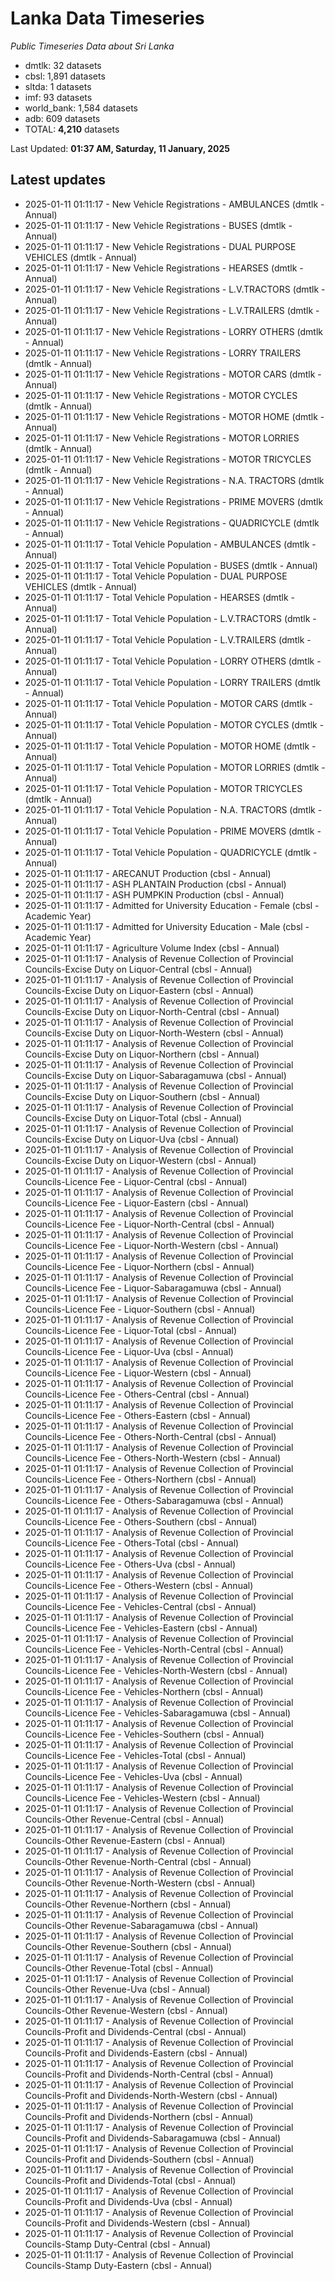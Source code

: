 # Lanka Data Timeseries
*Public Timeseries Data about Sri Lanka*

* dmtlk: 32 datasets
* cbsl: 1,891 datasets
* sltda: 1 datasets
* imf: 93 datasets
* world_bank: 1,584 datasets
* adb: 609 datasets
* TOTAL: **4,210** datasets

Last Updated: **01:37 AM, Saturday, 11 January, 2025**

## Latest updates

* 2025-01-11 01:11:17 - New Vehicle Registrations - AMBULANCES (dmtlk - Annual)
* 2025-01-11 01:11:17 - New Vehicle Registrations - BUSES (dmtlk - Annual)
* 2025-01-11 01:11:17 - New Vehicle Registrations - DUAL PURPOSE VEHICLES (dmtlk - Annual)
* 2025-01-11 01:11:17 - New Vehicle Registrations - HEARSES (dmtlk - Annual)
* 2025-01-11 01:11:17 - New Vehicle Registrations - L.V.TRACTORS (dmtlk - Annual)
* 2025-01-11 01:11:17 - New Vehicle Registrations - L.V.TRAILERS (dmtlk - Annual)
* 2025-01-11 01:11:17 - New Vehicle Registrations - LORRY OTHERS (dmtlk - Annual)
* 2025-01-11 01:11:17 - New Vehicle Registrations - LORRY TRAILERS (dmtlk - Annual)
* 2025-01-11 01:11:17 - New Vehicle Registrations - MOTOR CARS (dmtlk - Annual)
* 2025-01-11 01:11:17 - New Vehicle Registrations - MOTOR CYCLES (dmtlk - Annual)
* 2025-01-11 01:11:17 - New Vehicle Registrations - MOTOR HOME (dmtlk - Annual)
* 2025-01-11 01:11:17 - New Vehicle Registrations - MOTOR LORRIES (dmtlk - Annual)
* 2025-01-11 01:11:17 - New Vehicle Registrations - MOTOR TRICYCLES (dmtlk - Annual)
* 2025-01-11 01:11:17 - New Vehicle Registrations - N.A. TRACTORS (dmtlk - Annual)
* 2025-01-11 01:11:17 - New Vehicle Registrations - PRIME MOVERS (dmtlk - Annual)
* 2025-01-11 01:11:17 - New Vehicle Registrations - QUADRICYCLE (dmtlk - Annual)
* 2025-01-11 01:11:17 - Total Vehicle Population - AMBULANCES (dmtlk - Annual)
* 2025-01-11 01:11:17 - Total Vehicle Population - BUSES (dmtlk - Annual)
* 2025-01-11 01:11:17 - Total Vehicle Population - DUAL PURPOSE VEHICLES (dmtlk - Annual)
* 2025-01-11 01:11:17 - Total Vehicle Population - HEARSES (dmtlk - Annual)
* 2025-01-11 01:11:17 - Total Vehicle Population - L.V.TRACTORS (dmtlk - Annual)
* 2025-01-11 01:11:17 - Total Vehicle Population - L.V.TRAILERS (dmtlk - Annual)
* 2025-01-11 01:11:17 - Total Vehicle Population - LORRY OTHERS (dmtlk - Annual)
* 2025-01-11 01:11:17 - Total Vehicle Population - LORRY TRAILERS (dmtlk - Annual)
* 2025-01-11 01:11:17 - Total Vehicle Population - MOTOR CARS (dmtlk - Annual)
* 2025-01-11 01:11:17 - Total Vehicle Population - MOTOR CYCLES (dmtlk - Annual)
* 2025-01-11 01:11:17 - Total Vehicle Population - MOTOR HOME (dmtlk - Annual)
* 2025-01-11 01:11:17 - Total Vehicle Population - MOTOR LORRIES (dmtlk - Annual)
* 2025-01-11 01:11:17 - Total Vehicle Population - MOTOR TRICYCLES (dmtlk - Annual)
* 2025-01-11 01:11:17 - Total Vehicle Population - N.A. TRACTORS (dmtlk - Annual)
* 2025-01-11 01:11:17 - Total Vehicle Population - PRIME MOVERS (dmtlk - Annual)
* 2025-01-11 01:11:17 - Total Vehicle Population - QUADRICYCLE (dmtlk - Annual)
* 2025-01-11 01:11:17 - ARECANUT Production (cbsl - Annual)
* 2025-01-11 01:11:17 - ASH PLANTAIN Production (cbsl - Annual)
* 2025-01-11 01:11:17 - ASH PUMPKIN Production (cbsl - Annual)
* 2025-01-11 01:11:17 - Admitted for University Education - Female (cbsl - Academic Year)
* 2025-01-11 01:11:17 - Admitted for University Education - Male (cbsl - Academic Year)
* 2025-01-11 01:11:17 - Agriculture Volume Index (cbsl - Annual)
* 2025-01-11 01:11:17 - Analysis of Revenue Collection of Provincial Councils-Excise Duty on Liquor-Central (cbsl - Annual)
* 2025-01-11 01:11:17 - Analysis of Revenue Collection of Provincial Councils-Excise Duty on Liquor-Eastern (cbsl - Annual)
* 2025-01-11 01:11:17 - Analysis of Revenue Collection of Provincial Councils-Excise Duty on Liquor-North-Central (cbsl - Annual)
* 2025-01-11 01:11:17 - Analysis of Revenue Collection of Provincial Councils-Excise Duty on Liquor-North-Western (cbsl - Annual)
* 2025-01-11 01:11:17 - Analysis of Revenue Collection of Provincial Councils-Excise Duty on Liquor-Northern (cbsl - Annual)
* 2025-01-11 01:11:17 - Analysis of Revenue Collection of Provincial Councils-Excise Duty on Liquor-Sabaragamuwa (cbsl - Annual)
* 2025-01-11 01:11:17 - Analysis of Revenue Collection of Provincial Councils-Excise Duty on Liquor-Southern (cbsl - Annual)
* 2025-01-11 01:11:17 - Analysis of Revenue Collection of Provincial Councils-Excise Duty on Liquor-Total (cbsl - Annual)
* 2025-01-11 01:11:17 - Analysis of Revenue Collection of Provincial Councils-Excise Duty on Liquor-Uva (cbsl - Annual)
* 2025-01-11 01:11:17 - Analysis of Revenue Collection of Provincial Councils-Excise Duty on Liquor-Western (cbsl - Annual)
* 2025-01-11 01:11:17 - Analysis of Revenue Collection of Provincial Councils-Licence Fee - Liquor-Central (cbsl - Annual)
* 2025-01-11 01:11:17 - Analysis of Revenue Collection of Provincial Councils-Licence Fee - Liquor-Eastern (cbsl - Annual)
* 2025-01-11 01:11:17 - Analysis of Revenue Collection of Provincial Councils-Licence Fee - Liquor-North-Central (cbsl - Annual)
* 2025-01-11 01:11:17 - Analysis of Revenue Collection of Provincial Councils-Licence Fee - Liquor-North-Western (cbsl - Annual)
* 2025-01-11 01:11:17 - Analysis of Revenue Collection of Provincial Councils-Licence Fee - Liquor-Northern (cbsl - Annual)
* 2025-01-11 01:11:17 - Analysis of Revenue Collection of Provincial Councils-Licence Fee - Liquor-Sabaragamuwa (cbsl - Annual)
* 2025-01-11 01:11:17 - Analysis of Revenue Collection of Provincial Councils-Licence Fee - Liquor-Southern (cbsl - Annual)
* 2025-01-11 01:11:17 - Analysis of Revenue Collection of Provincial Councils-Licence Fee - Liquor-Total (cbsl - Annual)
* 2025-01-11 01:11:17 - Analysis of Revenue Collection of Provincial Councils-Licence Fee - Liquor-Uva (cbsl - Annual)
* 2025-01-11 01:11:17 - Analysis of Revenue Collection of Provincial Councils-Licence Fee - Liquor-Western (cbsl - Annual)
* 2025-01-11 01:11:17 - Analysis of Revenue Collection of Provincial Councils-Licence Fee - Others-Central (cbsl - Annual)
* 2025-01-11 01:11:17 - Analysis of Revenue Collection of Provincial Councils-Licence Fee - Others-Eastern (cbsl - Annual)
* 2025-01-11 01:11:17 - Analysis of Revenue Collection of Provincial Councils-Licence Fee - Others-North-Central (cbsl - Annual)
* 2025-01-11 01:11:17 - Analysis of Revenue Collection of Provincial Councils-Licence Fee - Others-North-Western (cbsl - Annual)
* 2025-01-11 01:11:17 - Analysis of Revenue Collection of Provincial Councils-Licence Fee - Others-Northern (cbsl - Annual)
* 2025-01-11 01:11:17 - Analysis of Revenue Collection of Provincial Councils-Licence Fee - Others-Sabaragamuwa (cbsl - Annual)
* 2025-01-11 01:11:17 - Analysis of Revenue Collection of Provincial Councils-Licence Fee - Others-Southern (cbsl - Annual)
* 2025-01-11 01:11:17 - Analysis of Revenue Collection of Provincial Councils-Licence Fee - Others-Total (cbsl - Annual)
* 2025-01-11 01:11:17 - Analysis of Revenue Collection of Provincial Councils-Licence Fee - Others-Uva (cbsl - Annual)
* 2025-01-11 01:11:17 - Analysis of Revenue Collection of Provincial Councils-Licence Fee - Others-Western (cbsl - Annual)
* 2025-01-11 01:11:17 - Analysis of Revenue Collection of Provincial Councils-Licence Fee - Vehicles-Central (cbsl - Annual)
* 2025-01-11 01:11:17 - Analysis of Revenue Collection of Provincial Councils-Licence Fee - Vehicles-Eastern (cbsl - Annual)
* 2025-01-11 01:11:17 - Analysis of Revenue Collection of Provincial Councils-Licence Fee - Vehicles-North-Central (cbsl - Annual)
* 2025-01-11 01:11:17 - Analysis of Revenue Collection of Provincial Councils-Licence Fee - Vehicles-North-Western (cbsl - Annual)
* 2025-01-11 01:11:17 - Analysis of Revenue Collection of Provincial Councils-Licence Fee - Vehicles-Northern (cbsl - Annual)
* 2025-01-11 01:11:17 - Analysis of Revenue Collection of Provincial Councils-Licence Fee - Vehicles-Sabaragamuwa (cbsl - Annual)
* 2025-01-11 01:11:17 - Analysis of Revenue Collection of Provincial Councils-Licence Fee - Vehicles-Southern (cbsl - Annual)
* 2025-01-11 01:11:17 - Analysis of Revenue Collection of Provincial Councils-Licence Fee - Vehicles-Total (cbsl - Annual)
* 2025-01-11 01:11:17 - Analysis of Revenue Collection of Provincial Councils-Licence Fee - Vehicles-Uva (cbsl - Annual)
* 2025-01-11 01:11:17 - Analysis of Revenue Collection of Provincial Councils-Licence Fee - Vehicles-Western (cbsl - Annual)
* 2025-01-11 01:11:17 - Analysis of Revenue Collection of Provincial Councils-Other Revenue-Central (cbsl - Annual)
* 2025-01-11 01:11:17 - Analysis of Revenue Collection of Provincial Councils-Other Revenue-Eastern (cbsl - Annual)
* 2025-01-11 01:11:17 - Analysis of Revenue Collection of Provincial Councils-Other Revenue-North-Central (cbsl - Annual)
* 2025-01-11 01:11:17 - Analysis of Revenue Collection of Provincial Councils-Other Revenue-North-Western (cbsl - Annual)
* 2025-01-11 01:11:17 - Analysis of Revenue Collection of Provincial Councils-Other Revenue-Northern (cbsl - Annual)
* 2025-01-11 01:11:17 - Analysis of Revenue Collection of Provincial Councils-Other Revenue-Sabaragamuwa (cbsl - Annual)
* 2025-01-11 01:11:17 - Analysis of Revenue Collection of Provincial Councils-Other Revenue-Southern (cbsl - Annual)
* 2025-01-11 01:11:17 - Analysis of Revenue Collection of Provincial Councils-Other Revenue-Total (cbsl - Annual)
* 2025-01-11 01:11:17 - Analysis of Revenue Collection of Provincial Councils-Other Revenue-Uva (cbsl - Annual)
* 2025-01-11 01:11:17 - Analysis of Revenue Collection of Provincial Councils-Other Revenue-Western (cbsl - Annual)
* 2025-01-11 01:11:17 - Analysis of Revenue Collection of Provincial Councils-Profit and Dividends-Central (cbsl - Annual)
* 2025-01-11 01:11:17 - Analysis of Revenue Collection of Provincial Councils-Profit and Dividends-Eastern (cbsl - Annual)
* 2025-01-11 01:11:17 - Analysis of Revenue Collection of Provincial Councils-Profit and Dividends-North-Central (cbsl - Annual)
* 2025-01-11 01:11:17 - Analysis of Revenue Collection of Provincial Councils-Profit and Dividends-North-Western (cbsl - Annual)
* 2025-01-11 01:11:17 - Analysis of Revenue Collection of Provincial Councils-Profit and Dividends-Northern (cbsl - Annual)
* 2025-01-11 01:11:17 - Analysis of Revenue Collection of Provincial Councils-Profit and Dividends-Sabaragamuwa (cbsl - Annual)
* 2025-01-11 01:11:17 - Analysis of Revenue Collection of Provincial Councils-Profit and Dividends-Southern (cbsl - Annual)
* 2025-01-11 01:11:17 - Analysis of Revenue Collection of Provincial Councils-Profit and Dividends-Total (cbsl - Annual)
* 2025-01-11 01:11:17 - Analysis of Revenue Collection of Provincial Councils-Profit and Dividends-Uva (cbsl - Annual)
* 2025-01-11 01:11:17 - Analysis of Revenue Collection of Provincial Councils-Profit and Dividends-Western (cbsl - Annual)
* 2025-01-11 01:11:17 - Analysis of Revenue Collection of Provincial Councils-Stamp Duty-Central (cbsl - Annual)
* 2025-01-11 01:11:17 - Analysis of Revenue Collection of Provincial Councils-Stamp Duty-Eastern (cbsl - Annual)